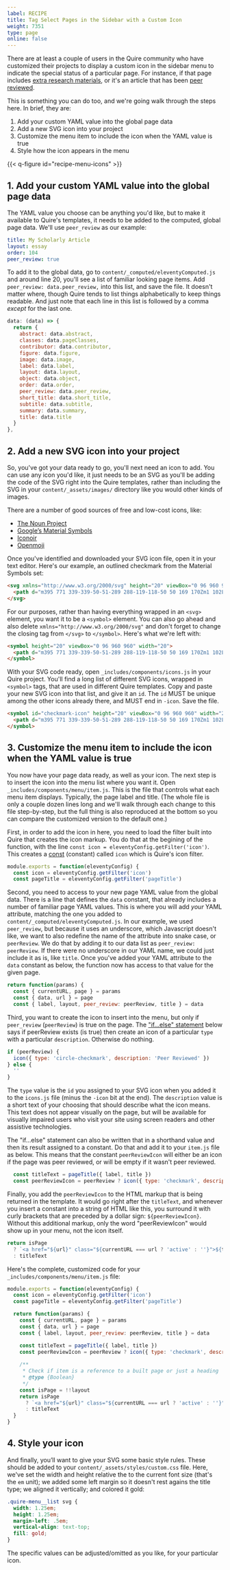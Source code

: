 ```yaml
---
label: RECIPE
title: Tag Select Pages in the Sidebar with a Custom Icon
weight: 7351
type: page
online: false
---
```


There are at least a couple of users in the Quire community who have customized their projects to display a custom icon in the sidebar menu to indicate the special status of a particular page. For instance, if that page includes [extra research materials](https://www.nelson-atkins.org/fpc/), or it's an article that has been [peer reviewed](https://volume-1-issue-1.materiajournal.com/).

This is something you can do too, and we're going walk through the steps here. In brief, they are:

1. Add your custom YAML value into the global page data
2. Add a new SVG icon into your project
3. Customize the menu item to include the icon when the YAML value is true
4. Style how the icon appears in the menu

{{<  q-figure id="recipe-menu-icons" >}}

## 1. Add your custom YAML value into the global page data

The YAML value you choose can be anything you'd like, but to make it available to Quire's templates, it needs to be added to the computed, global page data. We'll use `peer_review` as our example:

```yaml
title: My Scholarly Article
layout: essay
order: 104
peer_review: true
```

To add it to the global data, go to `content/_computed/eleventyComputed.js` and around line 20, you'll see a list of familiar looking page items. Add `peer_review: data.peer_review,` into this list, and save the file. It doesn't matter where, though Quire tends to list things alphabetically to keep things readable. And just note that each line in this list is followed by a comma *except* for the last one.

```js
data: (data) => {
  return {
    abstract: data.abstract,
    classes: data.pageClasses,
    contributor: data.contributor,
    figure: data.figure,
    image: data.image,
    label: data.label,
    layout: data.layout,
    object: data.object,
    order: data.order,
    peer_review: data.peer_review,
    short_title: data.short_title,
    subtitle: data.subtitle,
    summary: data.summary,
    title: data.title
  }
},
```

## 2. Add a new SVG icon into your project

So, you've got your data ready to go, you'll next need an icon to add. You can use any icon you'd like, it just needs to be an SVG as you'll be adding the code of the SVG right into the Quire templates, rather than including the SVG in your `content/_assets/images/` directory like you would other kinds of images.

There are a number of good sources of free and low-cost icons, like:

- [The Noun Project](https://thenounproject.com/)
- [Google’s Material Symbols](https://fonts.google.com/icons)
- [Iconoir](https://iconoir.com/)
- [Openmoji](https://openmoji.org/)

Once you've identified and downloaded your SVG icon file, open it in your text editor. Here's our example, an outlined checkmark from the Material Symbols set:

```html
<svg xmlns="http://www.w3.org/2000/svg" height="20" viewBox="0 96 960 960" width="20">
  <path d="m395 771 339-339-50-51-289 288-119-118-50 50 169 170Zm1 102L124 601l152-152 119 118 289-288 153 153-441 441Z"/>
</svg>
```

For our purposes, rather than having everything wrapped in an `<svg>` element, you want it to be a `<symbol>` element. You can also go ahead and also delete `xmlns="http://www.w3.org/2000/svg"` and don't forget to change the closing tag from `</svg>` to `</symbol>`. Here's what we're left with:

```html
<symbol height="20" viewBox="0 96 960 960" width="20">
  <path d="m395 771 339-339-50-51-289 288-119-118-50 50 169 170Zm1 102L124 601l152-152 119 118 289-288 153 153-441 441Z"/>
</symbol>
```

With your SVG code ready, open `_includes/components/icons.js` in your Quire project. You'll find a long list of different SVG icons, wrapped in `<symbol>` tags, that are used in different Quire templates. Copy and paste your new SVG icon into that list, and give it an `id`. The `id` MUST be unique among the other icons already there, and MUST end in `-icon`. Save the file.

```html
<symbol id="checkmark-icon" height="20" viewBox="0 96 960 960" width="20">
  <path d="m395 771 339-339-50-51-289 288-119-118-50 50 169 170Zm1 102L124 601l152-152 119 118 289-288 153 153-441 441Z"/>
</symbol>
```

## 3. Customize the menu item to include the icon when the YAML value is true

You now have your page data ready, as well as your icon. The next step is to insert the icon into the menu list where you want it. Open `_includes/components/menu/item.js`. This is the file that controls what each menu item displays. Typically, the page label and title. (The whole file is only a couple dozen lines long and we'll walk through each change to this file step-by-step, but the full thing is also reproduced at the bottom so you can compare the customized version to the default one.)

First, in order to add the icon in here, you need to load the filter built into Quire that creates the icon markup. You do that at the begining of the function, with the line `const icon = eleventyConfig.getFilter('icon')`. This creates a [const](https://developer.mozilla.org/en-US/docs/Web/JavaScript/Reference/Statements/const) (constant) called `icon` which is Quire's icon filter.

```js
module.exports = function(eleventyConfig) {
  const icon = eleventyConfig.getFilter('icon')
  const pageTitle = eleventyConfig.getFilter('pageTitle')
```

Second, you need to access to your new page YAML value from the global data. There is a line that defines the `data` constant, that already includes a number of familiar page YAML values. This is where you will add *your* YAML attribute, matching the one you added to `content/_computed/eleventyComputed.js`. In our example, we used `peer_review`, but because it uses an underscore, which Javascript doesn't like, we want to also redefine the name of the attribute into snake case, or `peerReview`. We do that by adding it to our data list as `peer_review: peerReview`. If there were no underscore in our YAML name, we could just include it as is, like `title`. Once you've added your YAML attribute to the `data` constant as below, the function now has access to that value for the given page.

```js
return function(params) {
  const { currentURL, page } = params
  const { data, url } = page
  const { label, layout, peer_review: peerReview, title } = data
```

Third, you want to create the icon to insert into the menu, but only if `peer_review` (`peerReview`) is true on the page. The ["if...else" statement](https://developer.mozilla.org/en-US/docs/Web/JavaScript/Reference/Statements/if...else) below says if peerReview exists (is true) then create an icon of a particular `type` with a particular `description`. Otherwise do nothing.

```js
if (peerReview) { 
  icon({ type: 'circle-checkmark', description: 'Peer Reviewed' }) 
} else {
  ''
}
```

The `type` value is the `id` you assigned to your SVG icon when you added it to the `icons.js` file (minus the `-icon` bit at the end). The `description` value is a short text of your choosing that should describe what the icon means. This text does not appear visually on the page, but will be available for visually impaired users who visit your site using screen readers and other assistive technologies.

The "if...else" statement can also be written that in a shorthand value and then its result assigned to a constant. Do that and add it to your `item.js` file as below. This means that the constant `peerReviewIcon` will either be an icon if the page was peer reviewed, or will be empty if it wasn't peer reviewed.


```js
  const titleText = pageTitle({ label, title })
  const peerReviewIcon = peerReview ? icon({ type: 'checkmark', description: 'Peer Reviewed' }) : ''
```

Finally, you add the `peerReviewIcon` to the HTML markup that is being returned in the template. It would go right after the `titleText`, and whenever you insert a constant into a string of HTML like this, you surround it with curly brackets that are preceded by a dollar sign: `${peerReviewIcon}`. Without this additional markup, only the word "peerReviewIcon" would show up in your menu, not the icon itself. 

```js
return isPage
  ? `<a href="${url}" class="${currentURL === url ? 'active' : ''}">${titleText}${peerReviewIcon}</a>`
  : titleText
```

Here's the complete, customized code for your `_includes/components/menu/item.js` file:

```js
module.exports = function(eleventyConfig) {
  const icon = eleventyConfig.getFilter('icon')
  const pageTitle = eleventyConfig.getFilter('pageTitle')

  return function(params) {
    const { currentURL, page } = params
    const { data, url } = page
    const { label, layout, peer_review: peerReview, title } = data

    const titleText = pageTitle({ label, title })
    const peerReviewIcon = peerReview ? icon({ type: 'checkmark', description: 'Peer Reviewed' }) : ''
    
    /**
     * Check if item is a reference to a built page or just a heading
     * @type {Boolean}
     */
    const isPage = !!layout
    return isPage
      ? `<a href="${url}" class="${currentURL === url ? 'active' : ''}">${titleText}${peerReviewIcon}</a>`
      : titleText
  }
}
```

## 4. Style your icon

And finally, you’ll want to give your SVG some basic style rules. These should be added to your `content/_assets/styles/custom.css` file. Here, we've set the width and height relative the to the current font size (that's the `em` unit); we added some left margin so it doesn't rest agains the title type; we aligned it vertically; and colored it gold:

```css
.quire-menu__list svg {
  width: 1.25em;
  height: 1.25em;
  margin-left: .5em;
  vertical-align: text-top;
  fill: gold;
}
```

The specific values can be adjusted/omitted as you like, for your particular icon.
